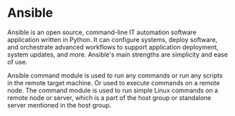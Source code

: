 # Ansible
Ansible is an open source, command-line IT automation software application written in Python. It can configure systems, deploy software, and orchestrate advanced workflows to support application deployment, system updates, and more. Ansible's main strengths are simplicity and ease of use.


Ansible command module is used to run any commands or run any scripts in the remote target machine. Or used to execute commands on a remote node. The command module is used to run simple Linux commands on a remote node or server, which is a part of the host group or standalone server mentioned in the host group.
